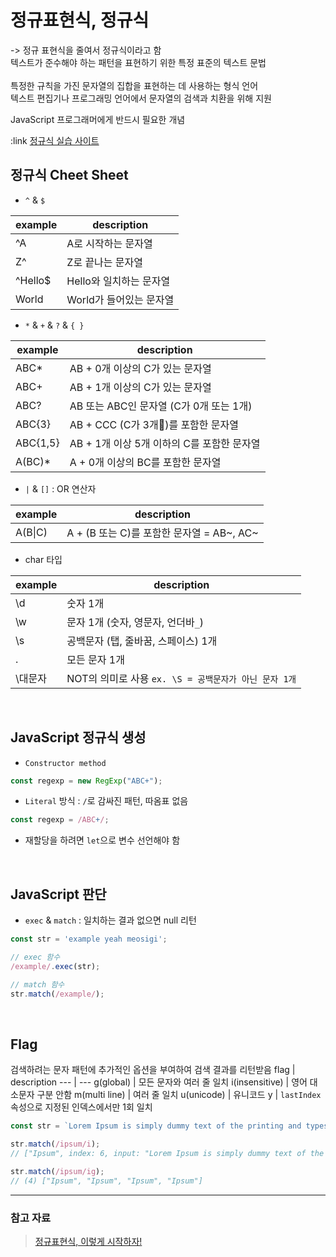 # 정규표현식, 정규식
-> 정규 표현식을 줄여서 정규식이라고 함<br>
텍스트가 준수해야 하는 패턴을 표현하기 위한 특정 표준의 텍스트 문법<br><br>
특정한 규칙을 가진 문자열의 집합을 표현하는 데 사용하는 형식 언어<br>
텍스트 편집기나 프로그래밍 언어에서 문자열의 검색과 치환을 위해 지원

JavaScript 프로그래머에게 반드시 필요한 개념
  
:link [정규식 실습 사이트](https://regex101.com/)

## 정규식 Cheet Sheet
- `^` & `$` <br>
  
example | description 
--- | --- 
^A | A로 시작하는 문자열
Z^ | Z로 끝나는 문자열
^Hello$ | Hello와 일치하는 문자열
World | World가 들어있는 문자열


- `*` & `+` & `?` & `{ }`

example | description 
--- | --- 
ABC* | AB + 0개 이상의 C가 있는 문자열
ABC+ | AB + 1개 이상의 C가 있는 문자열
ABC? | AB 또는 ABC인 문자열 (C가 0개 또는 1개)
ABC{3} | AB + CCC (C가 3개)를 포함한 문자열
ABC{1,5} | AB + 1개 이상 5개 이하의 C를 포함한 문자열
A(BC)* | A + 0개 이상의 BC를 포함한 문자열

- `|` & `[]` : OR 연산자

example | description 
--- | --- 
A(B\|C) | A + (B 또는 C)를 포함한 문자열 = AB~, AC~

- char 타입

example | description 
--- | --- 
\d | 숫자 1개
\w | 문자 1개 (숫자, 영문자, 언더바`_`)
\s | 공백문자 (탭, 줄바꿈, 스페이스) 1개
. | 모든 문자 1개
\대문자 | NOT의 의미로 사용 `ex. \S = 공백문자가 아닌 문자 1개`


<br>

## JavaScript 정규식 생성

- `Constructor method`
```Javascript
const regexp = new RegExp("ABC+");
```

- `Literal` 방식 : `/`로 감싸진 패턴, 따옴표 없음
```Javascript
const regexp = /ABC+/;
```

- 재할당을 하려면 `let`으로 변수 선언해야 함

<br>

## JavaScript 판단

- `exec` & `match` : 일치하는 결과 없으면 null 리턴
```Javascript
const str = 'example yeah meosigi';

// exec 함수
/example/.exec(str);

// match 함수
str.match(/example/);
```
<br>

## Flag
검색하려는 문자 패턴에 추가적인 옵션을 부여하여 검색 결과를 리턴받음
flag | description 
--- | --- 
g(global) | 모든 문자와 여러 줄 일치
i(insensitive) | 영어 대소문자 구분 안함
m(multi line) | 여러 줄 일치
u(unicode) | 유니코드
y | `lastIndex` 속성으로 지정된 인덱스에서만 1회 일치

```Javascript
const str = `Lorem Ipsum is simply dummy text of the printing and typesetting industry. Lorem Ipsum has been the industry's standard dummy text ever since the 1500s, when an unknown printer took a galley of type and scrambled it to make a type specimen book. It has survived not only five centuries, but also the leap into electronic typesetting, remaining essentially unchanged. It was popularised in the 1960s with the release of Letraset sheets containing Lorem Ipsum passages, and more recently with desktop publishing software like Aldus PageMaker including versions of Lorem Ipsum.`;

str.match(/ipsum/i);
// ["Ipsum", index: 6, input: "Lorem Ipsum is simply dummy text of the printing a…ldus PageMaker including versions of Lorem Ipsum.", groups: undefined]

str.match(/ipsum/ig);
// (4) ["Ipsum", "Ipsum", "Ipsum", "Ipsum"]
```

***
### 참고 자료
>[정규표현식, 이렇게 시작하자!](https://heropy.blog/2018/10/28/regexp/)